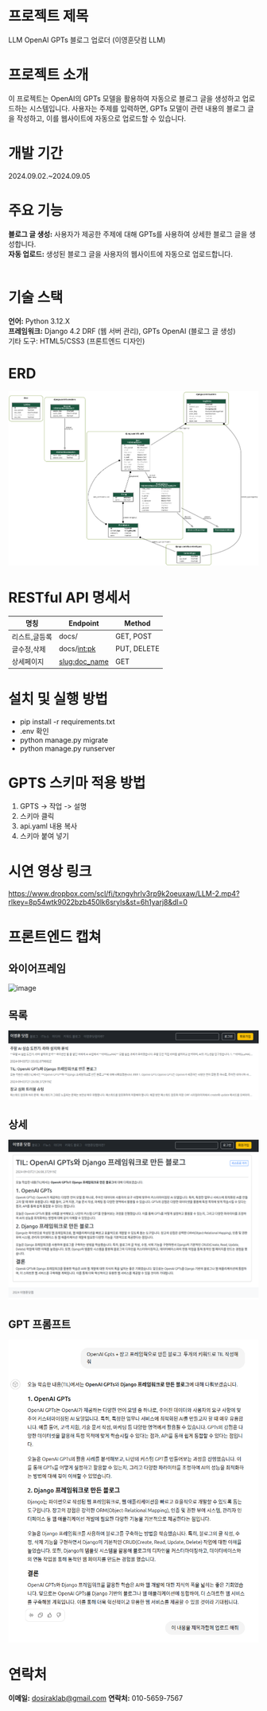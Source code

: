 # 프로젝트 제목
LLM OpenAI GPTs 블로그 업로더 (이영훈닷컴 LLM)
<br>
# 프로젝트 소개
이 프로젝트는 OpenAI의 GPTs 모델을 활용하여 자동으로 블로그 글을 생성하고 업로드하는 시스템입니다. 사용자는 주제를 입력하면, GPTs 모델이 관련 내용의 블로그 글을 작성하고, 이를 웹사이트에 자동으로 업로드할 수 있습니다.
<br>
# 개발 기간
2024.09.02.~2024.09.05
<br>

# 주요 기능
**블로그 글 생성:** 사용자가 제공한 주제에 대해 GPTs를 사용하여 상세한 블로그 글을 생성합니다.<br>
**자동 업로드:** 생성된 블로그 글을 사용자의 웹사이트에 자동으로 업로드합니다.<br>
<br>

# 기술 스택
**언어:** Python 3.12.X<br>
**프레임워크:** Django 4.2 DRF  (웹 서버 관리), GPTs OpenAI (블로그 글 생성)<br>
기타 도구: HTML5/CSS3 (프론트엔드 디자인)
<br>
# ERD
![image](https://github.com/leeyounghuncom/lyhblogllm/blob/main/etc/erd.png?raw=true)
<br>
# RESTful API 명세서
 명칭      | Endpoint        | Method      
|---------|-----------------|-------------|
 리스트,글등록 | docs/           | GET, POST   
 글수정,삭제  | docs/<int:pk>   | PUT, DELETE 
 상세페이지   | <slug:doc_name> | GET        

# 설치 및 실행 방법
* pip install -r requirements.txt
* .env 확인
* python manage.py migrate
* python manage.py runserver


# GPTS 스키마 적용 방법
1. GPTS -> 작업 -> 설명 
2. 스키마 클릭 
3. api.yaml 내용 복사
4. 스키마 붙여 넣기 


# 시연 영상 링크
https://www.dropbox.com/scl/fi/txngyhrlv3rp9k2oeuxaw/LLM-2.mp4?rlkey=8p54wtk9022bzb450lk6sryls&st=6h1yarj8&dl=0

# 프론트엔드 캡쳐
## 와이어프레임
![image](https://github.com/leeyounghuncom/lyhblogllm/blob/main/etc/20240909_173848.jpg?raw=true)
## 목록
![image](https://github.com/leeyounghuncom/lyhblogllm/blob/main/etc/LLM02.png?raw=true)
## 상세
![image](https://github.com/leeyounghuncom/lyhblogllm/blob/main/etc/LLM03.png?raw=true)
## GPT 프롬프트
![image](https://github.com/leeyounghuncom/lyhblogllm/blob/main/etc/LLM01.png?raw=true)

# 연락처
**이메일:** dosiraklab@gmail.com
**연락처:** 010-5659-7567
